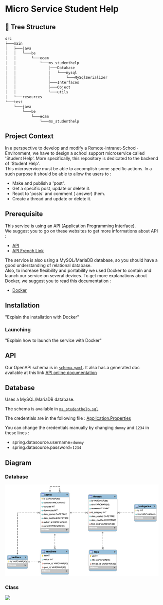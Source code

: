 # Micro Service Student Help
## :deciduous_tree: Tree Structure
```
src
├───main
│   ├───java
│   │   └───be
│   │       └───ecam
│   │           └───ms_studenthelp
│   │               ├───Database
│   │               │   └───mysql
│   │               │       └───MySqlSerializer
│   │               ├───Interfaces
│   │               ├───Object
│   │               └───utils
│   └───resources
└───test
    └───java
        └───be
            └───ecam
                └───ms_studenthelp
```

## Project Context
In a perspective to develop and modify a Remote-Intranet-School-Environment, we have to design a school support microservice called 'Student Help'.
More specifically, this repository is dedicated to the backend of 'Student Help'.  
This microservice must be able to accomplish some specific actions. 
In a such purpose it should be able to allow the users to :
- Make and publish a 'post'.
- Get a specific post, update or delete it.
- React to 'posts' and comment ( answer) them.
- Create a thread and update or delete it.



## Prerequisite
This service is using an API (Application Programming Interface).  
We suggest you to go on these websites to get more informations about API :
- [API](https://www.redhat.com/en/topics/api/what-are-application-programming-interfaces)
- [API French Link](https://www.mulesoft.com/fr/resources/api/what-is-an-api#:~:text=API%20est%20l'acronyme%20d,applications%20de%20communiquer%20entre%20elles)

The service is also using a MySQL/MariaDB database, so you should have a good understanding of relational database.  
Also, to increase flexibility and portability we used Docker to contain and launch our service on several devices. To get more explanations about Docker, we suggest you to read this documentation :  
- [Docker](https://codefresh.io/docs/docs/learn-by-example/java/gradle/?fbclid=IwAR0Ty11lyrUBfOAR9flhZWoXSulKcOi1rNsyMq9tJOPKiVWQMVPH8ZmejwE)


## Installation

"Explain the installation with Docker"

### Launching

"Explain how to launch the service with Docker"

## API

Our OpenAPI schema is in [`schema.yaml`](schema.yaml).
It also has a generated doc available at this link [API online documentation](https://beta.bachelay.eu/ms-studentHelp)

## Database

Uses a MySQL/MariaDB database.

The schema is available in [`ms_studenthelp.sql`](ms_studenthelp.sql)

The credentials are in the following file : [Application.Properties](ms_studenthelp/src/main/resources/application.properties)

You can change the credentials manually by changing `dummy` and `1234` in these lines : 
- spring.datasource.username=`dummy`  
- spring.datasource.password=`1234`

## Diagram
### Database
![](ms_studenthelp.png)


### Class
![](https://lucid.app/publicSegments/view/9de2afd8-5cb7-414e-8c9d-8eb506c31ad0/image.png)
